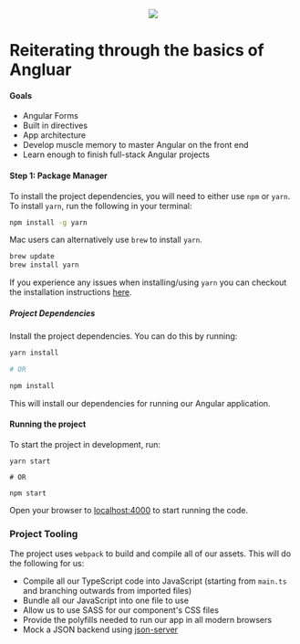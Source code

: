 <p align="center">
  <img src="https://firebasestorage.googleapis.com/v0/b/client-management-111c5.appspot.com/o/angular.png?alt=media&token=e5d1b1a0-96c4-4828-8e80-cb594a554da1">
</p>

# Reiterating through the basics of Angluar
#### Goals 

- Angular Forms 
- Built in directives 
- App architecture  
- Develop muscle memory to master Angular on the front end 
- Learn enough to finish full-stack Angular projects 

#### Step 1: Package Manager

To install the project dependencies, you will need to either use `npm` or `yarn`. To install `yarn`, run the following in your terminal:

```bash
npm install -g yarn
```

Mac users can alternatively use `brew` to install `yarn`.

```bash
brew update
brew install yarn
```

If you experience any issues when installing/using `yarn` you can checkout the installation instructions [here](https://yarnpkg.com/en/docs/install).

##### Project Dependencies

Install the project dependencies. You can do this by running:

```bash
yarn install

# OR

npm install
```

This will install our dependencies for running our Angular application.

#### Running the project

To start the project in development, run:

```
yarn start

# OR

npm start
```

Open your browser to [localhost:4000](http://localhost:4000) to start running the code.

### Project Tooling

The project uses `webpack` to build and compile all of our assets. This will do the following for us: 

- Compile all our TypeScript code into JavaScript (starting from `main.ts` and branching outwards from imported files)
- Bundle all our JavaScript into one file to use
- Allow us to use SASS for our component's CSS files
- Provide the polyfills needed to run our app in all modern browsers
- Mock a JSON backend using [json-server](https://github.com/typicode/json-server)
